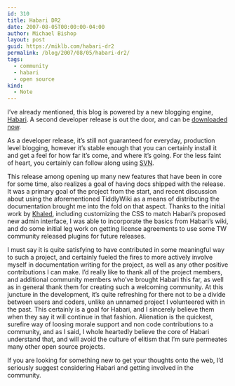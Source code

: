 ```yaml
---
id: 310
title: Habari DR2
date: 2007-08-05T00:00:00-04:00
author: Michael Bishop
layout: post
guid: https://miklb.com/habari-dr2
permalink: /blog/2007/08/05/habari-dr2/
tags:
  - community
  - habari
  - open source
kind:
  - Note
---
```

<p>I’ve already mentioned, this blog is powered by a new blogging engine, <a href="http://habariproject.org/en/">Habari</a>.  A second developer release is out the door, and can be <a href="http://code.google.com/p/habari/downloads/list">downloaded now</a>.</p>

<p>As a developer release, it’s still not guaranteed for everyday, production level blogging, however it’s stable enough that you can certainly install it and get a feel for how far it’s come, and where it’s going.  For the less faint of heart, you certainly can follow along using <a href="http://code.google.com/p/habari/source">SVN</a>.</p>

<p>This release among opening up many new features that have been in core for some time, also realizes a goal of having docs shipped with the release.  It was a primary goal of the project from the start, and recent discussion about using the aforementioned TiddlyWiki as a means of distributing the documentation brought me into the fold on that aspect.  Thanks to the initial work by <a href="http://www.brokenkode.com/">Khaled</a>, including customizing the CSS to match Habari’s proposed new admin interface, I was able to incorporate the basics from Habari’s wiki, and do some initial leg work on getting license agreements to use some TW community released plugins for future releases.</p>

<p>I must say it is quite satisfying to have contributed in some meaningful way to such a project, and certainly fueled the fires to more actively involve myself in documentation writing for the project, as well as any other positive contributions I can make.  I’d really like to thank all of the project members, and additional community members who’ve brought Habari this far, as well as in general thank them for creating such a welcoming community.  At this juncture in the development, it’s quite refreshing for there not to be a divide between users and coders, unlike an unnamed project I volunteered with in the past.  This certainly is a goal for Habari, and I sincerely believe them when they say it will continue in that fashion.  Alienation is the quickest, surefire way of loosing morale support and non code contributions to a community, and as I said, I whole heartedly believe the core of Habari understand that, and will avoid the culture of elitism that I’m sure permeates many other open source projects.</p>

<p>If you are looking for something new to get your thoughts onto the web, I’d seriously suggest considering Habari and getting involved in the community.</p>